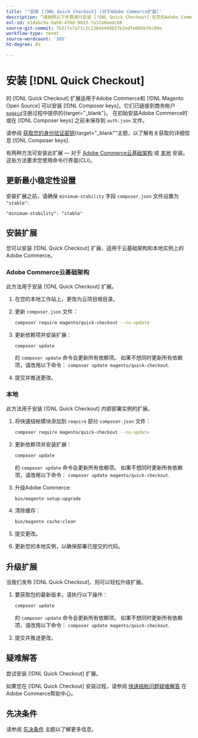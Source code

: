 ```yaml
---
title: '"安装 [!DNL Quick Checkout] (对于Adobe Commerce扩展)'
description: “请按照以下步骤进行安装 [!DNL Quick Checkout] 在您的Adobe Commerce项目中。”
exl-id: e1dabc9a-0ab0-4f8d-98d3-7a32abbedcb8
source-git-commit: 7b31fe7a71c3c238e6448627b2edfe06bbfbc80e
workflow-type: tm+mt
source-wordcount: '385'
ht-degree: 0%

---
```


# 安装 [!DNL Quick Checkout]

的 [!DNL Quick Checkout] 扩展适用于Adobe Commerce和 [!DNL Magento Open Source] 可以安装 [!DNL Composer keys]，它们已链接到商务帐户 [`mageid`](https://devdocs.magento.com/marketplace/sellers/profile-personal.html#field-descriptions)注册过程中提供的{target=&quot;_blank&quot;}。 在初始安装Adobe Commerce时或在 [!DNL Composer keys] 之前未保存到 `auth.json` 文件。

请参阅 [获取您的身份验证密钥](https://devdocs.magento.com/guides/v2.4/install-gde/prereq/connect-auth.html){target=&quot;_blank&quot;&quot;主题，以了解有关获取的详细信息 [!DNL Composer keys].

有两种方法可安装此扩展 — 对于 [Adobe Commerce云基础架构](#magento-commerce-cloud) 或 [本地](#on-premises) 安装。 这些方法要求您使用命令行界面(CLI)。

## 更新最小稳定性设置

安装扩展之前，请确保 `minimum-stability` 字段 `composer.json` 文件设置为 `"stable"`:

`"minimum-stability": "stable"`

## 安装扩展

您可以安装 [!DNL Quick Checkout] 扩展，适用于云基础架构和本地实例上的Adobe Commerce。

### Adobe Commerce云基础架构

此方法用于安装 [!DNL Quick Checkout] 扩展。

1. 在您的本地工作站上，更改为云项目根目录。

1. 更新 `composer.json` 文件：

   ```bash
   composer require magento/quick-checkout --no-update
   ```

1. 更新依赖项并安装扩展：

   ```bash
   composer update
   ```

   的 `composer update` 命令会更新所有依赖项。 如果不想同时更新所有依赖项，请改用以下命令： `composer update magento/quick-checkout`.

1. 提交并推送更改。

### 本地

此方法用于安装 [!DNL Quick Checkout] 内部部署实例的扩展。

1. 将快速结帐模块添加到 `require` 部分 `composer.json` 文件：

   ```bash
   composer require magento/quick-checkout --no-update
   ```

1. 更新依赖项并安装扩展：

   ```bash
   composer update
   ```

   的 `composer update` 命令会更新所有依赖项。 如果不想同时更新所有依赖项，请改用以下命令： `composer update magento/quick-checkout`.

1. 升级Adobe Commerce:

   ```bash
   bin/magento setup:upgrade
   ```

1. 清除缓存：

   ```bash
   bin/magento cache:clean
   ```

1. 提交更改。
1. 更新您的本地实例，以确保部署已提交的代码。

## 升级扩展

当我们发布 [!DNL Quick Checkout]，则可以轻松升级扩展。

1. 要获取包的最新版本，请执行以下操作：

   ```bash
   composer update
   ```

   的 `composer update` 命令会更新所有依赖项。 如果不想同时更新所有依赖项，请改用以下命令： `composer update magento/quick-checkout`.

1. 提交并推送更改。

## 疑难解答

尝试安装 [!DNL Quick Checkout] 扩展。

如果您在 [!DNL Quick Checkout] 安装过程，请参阅 [快速结帐问题疑难解答](https://support.magento.com/hc/en-us/articles/6909450342541) 在Adobe Commerce帮助中心。

## 先决条件

请参阅 [先决条件](../quick-checkout/prerequisites.md) 主题以了解更多信息。
